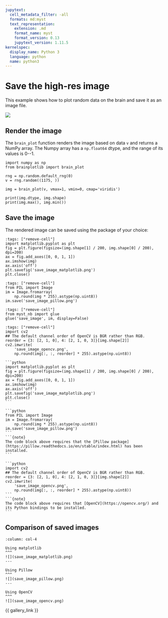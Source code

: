 ```yaml
---
jupytext:
  cell_metadata_filter: -all
  formats: md:myst
  text_representation:
    extension: .md
    format_name: myst
    format_version: 0.13
    jupytext_version: 1.11.5
kernelspec:
  display_name: Python 3
  language: python
  name: python3
---
```


# Save the high-res image

This example shows how to plot random data on the brain and save it as an image file.

![](save_image_pillow.png)


## Render the image

The `brain_plot` function renders the image based on data `v` and returns a NumPy array.
The Numpy array has a `np.float64` dtype, and the range of its values is 0--1.

```{code-cell}python
import numpy as np
from brainplotlib import brain_plot

rng = np.random.default_rng(0)
v = rng.random((1175, ))

img = brain_plot(v, vmax=1, vmin=0, cmap='viridis')

print(img.dtype, img.shape)
print(img.max(), img.min())
```


## Save the image
The rendered image can be saved using the package of your choice:

```{code-cell}python
:tags: ["remove-cell"]
import matplotlib.pyplot as plt
fig = plt.figure(figsize=(img.shape[1] / 200, img.shape[0] / 200), dpi=200)
ax = fig.add_axes([0, 0, 1, 1])
ax.imshow(img)
ax.axis('off')
plt.savefig('save_image_matplotlib.png')
plt.close()
```
```{code-cell}python
:tags: ["remove-cell"]
from PIL import Image
im = Image.fromarray(
    np.round(img * 255).astype(np.uint8))
im.save('save_image_pillow.png')
```
```{code-cell}python
:tags: ["remove-cell"]
from myst_nb import glue
glue('save_image', im, display=False)
```
```{code-cell}python
:tags: ["remove-cell"]
import cv2
## The default channel order of OpenCV is BGR rather than RGB.
reorder = {3: [2, 1, 0], 4: [2, 1, 0, 3]}[img.shape[2]]
cv2.imwrite(
    'save_image_opencv.png',
    np.round(img[:, :, reorder] * 255).astype(np.uint8))
```

````{tabbed} Using matplotlib
```python
import matplotlib.pyplot as plt
fig = plt.figure(figsize=(img.shape[1] / 200, img.shape[0] / 200), dpi=200)
ax = fig.add_axes([0, 0, 1, 1])
ax.imshow(img)
ax.axis('off')
plt.savefig('save_image_matplotlib.png')
plt.close()
```
````
````{tabbed} Using Pillow
```python
from PIL import Image
im = Image.fromarray(
    np.round(img * 255).astype(np.uint8))
im.save('save_image_pillow.png')
```
```{note}
The code block above requires that the [Pillow package](https://pillow.readthedocs.io/en/stable/index.html) has been installed.
```
````
````{tabbed} Using OpenCV
```python
import cv2
## The default channel order of OpenCV is BGR rather than RGB.
reorder = {3: [2, 1, 0], 4: [2, 1, 0, 3]}[img.shape[2]]
cv2.imwrite(
    'save_image_opencv.png',
    np.round(img[:, :, reorder] * 255).astype(np.uint8))
```
```{note}
The code block above requires that [OpenCV](https://opencv.org/) and its Python bindings to be installed.
```
````

## Comparison of saved images
````{panels}
:column: col-4

Using matplotlib
^^^
![](save_image_matplotlib.png)
---

Using Pillow
^^^
![](save_image_pillow.png)
---

Using OpenCV
^^^
![](save_image_opencv.png)

````

{{ gallery_link }}
